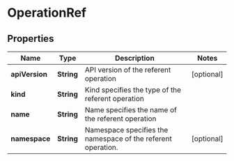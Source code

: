 

# OperationRef

## Properties

Name | Type | Description | Notes
------------ | ------------- | ------------- | -------------
**apiVersion** | **String** | API version of the referent operation |  [optional]
**kind** | **String** | Kind specifies the type of the referent operation | 
**name** | **String** | Name specifies the name of the referent operation | 
**namespace** | **String** | Namespace specifies the namespace of the referent operation. |  [optional]



